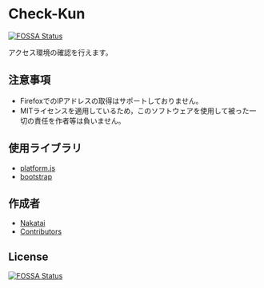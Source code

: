 <!--
Check-Kun

Copyright (c) 2022~Present Nakatai.

This software is released under the MIT License.
https://opensource.org/licenses/mit-license.php
-->

# Check-Kun

[![FOSSA Status](https://app.fossa.com/api/projects/git%2Bgithub.com%2FNakatai-0322%2FCheck-Kun.svg?type=shield)](https://app.fossa.com/projects/git%2Bgithub.com%2FNakatai-0322%2FCheck-Kun?ref=badge_shield)


アクセス環境の確認を行えます。

## 注意事項

* FirefoxでのIPアドレスの取得はサポートしておりません。
* MITライセンスを適用しているため，このソフトウェアを使用して被った一切の責任を作者等は負いません。

## 使用ライブラリ

* [platform.js](https://github.com/bestiejs/platform.js)
* [bootstrap](https://getbootstrap.jp)

## 作成者

* [Nakatai](https://github.com/Nakatai-0322)
* [Contributors](https://github.com/Nakatai-0322/Check-Kun/graphs/contributors)


## License

[![FOSSA Status](https://app.fossa.com/api/projects/git%2Bgithub.com%2FNakatai-0322%2FCheck-Kun.svg?type=large)](https://app.fossa.com/projects/git%2Bgithub.com%2FNakatai-0322%2FCheck-Kun?ref=badge_large)
